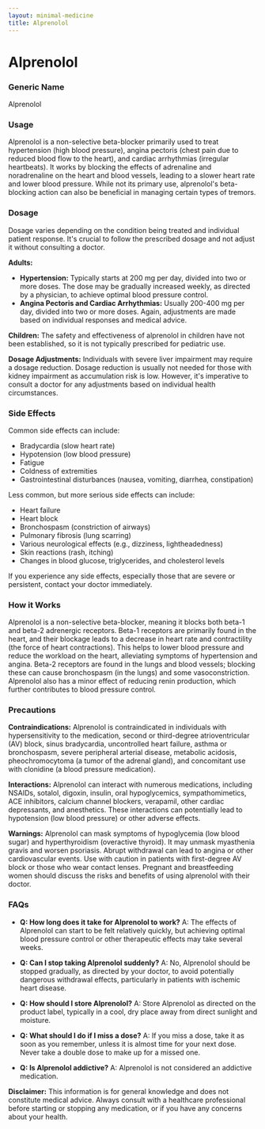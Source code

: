 ```yaml
---
layout: minimal-medicine
title: Alprenolol
---
```


# Alprenolol
### Generic Name
Alprenolol

### Usage
Alprenolol is a non-selective beta-blocker primarily used to treat hypertension (high blood pressure), angina pectoris (chest pain due to reduced blood flow to the heart), and cardiac arrhythmias (irregular heartbeats).  It works by blocking the effects of adrenaline and noradrenaline on the heart and blood vessels, leading to a slower heart rate and lower blood pressure.  While not its primary use, alprenolol's beta-blocking action can also be beneficial in managing certain types of tremors.


### Dosage
Dosage varies depending on the condition being treated and individual patient response.  It's crucial to follow the prescribed dosage and not adjust it without consulting a doctor.

**Adults:**

* **Hypertension:** Typically starts at 200 mg per day, divided into two or more doses.  The dose may be gradually increased weekly, as directed by a physician, to achieve optimal blood pressure control.
* **Angina Pectoris and Cardiac Arrhythmias:**  Usually 200-400 mg per day, divided into two or more doses.  Again, adjustments are made based on individual responses and medical advice.

**Children:** The safety and effectiveness of alprenolol in children have not been established, so it is not typically prescribed for pediatric use.

**Dosage Adjustments:**  Individuals with severe liver impairment may require a dosage reduction.  Dosage reduction is usually not needed for those with kidney impairment as accumulation risk is low.  However, it's imperative to consult a doctor for any adjustments based on individual health circumstances.


### Side Effects
Common side effects can include:

* Bradycardia (slow heart rate)
* Hypotension (low blood pressure)
* Fatigue
* Coldness of extremities
* Gastrointestinal disturbances (nausea, vomiting, diarrhea, constipation)

Less common, but more serious side effects can include:

* Heart failure
* Heart block
* Bronchospasm (constriction of airways)
* Pulmonary fibrosis (lung scarring)
* Various neurological effects (e.g., dizziness, lightheadedness)
* Skin reactions (rash, itching)
* Changes in blood glucose, triglycerides, and cholesterol levels

If you experience any side effects, especially those that are severe or persistent, contact your doctor immediately.


### How it Works
Alprenolol is a non-selective beta-blocker, meaning it blocks both beta-1 and beta-2 adrenergic receptors.  Beta-1 receptors are primarily found in the heart, and their blockage leads to a decrease in heart rate and contractility (the force of heart contractions).  This helps to lower blood pressure and reduce the workload on the heart, alleviating symptoms of hypertension and angina.  Beta-2 receptors are found in the lungs and blood vessels; blocking these can cause bronchospasm (in the lungs) and some vasoconstriction. Alprenolol also has a minor effect of reducing renin production, which further contributes to blood pressure control.

### Precautions
**Contraindications:** Alprenolol is contraindicated in individuals with hypersensitivity to the medication, second or third-degree atrioventricular (AV) block, sinus bradycardia, uncontrolled heart failure, asthma or bronchospasm, severe peripheral arterial disease, metabolic acidosis, pheochromocytoma (a tumor of the adrenal gland), and concomitant use with clonidine (a blood pressure medication).

**Interactions:**  Alprenolol can interact with numerous medications, including NSAIDs, sotalol, digoxin, insulin, oral hypoglycemics, sympathomimetics, ACE inhibitors, calcium channel blockers, verapamil, other cardiac depressants, and anesthetics.  These interactions can potentially lead to hypotension (low blood pressure) or other adverse effects.

**Warnings:**  Alprenolol can mask symptoms of hypoglycemia (low blood sugar) and hyperthyroidism (overactive thyroid). It may unmask myasthenia gravis and worsen psoriasis. Abrupt withdrawal can lead to angina or other cardiovascular events.  Use with caution in patients with first-degree AV block or those who wear contact lenses. Pregnant and breastfeeding women should discuss the risks and benefits of using alprenolol with their doctor.


### FAQs

* **Q: How long does it take for Alprenolol to work?** A: The effects of Alprenolol can start to be felt relatively quickly, but achieving optimal blood pressure control or other therapeutic effects may take several weeks.

* **Q: Can I stop taking Alprenolol suddenly?** A: No,  Alprenolol should be stopped gradually, as directed by your doctor, to avoid potentially dangerous withdrawal effects, particularly in patients with ischemic heart disease.

* **Q: How should I store Alprenolol?** A: Store Alprenolol as directed on the product label, typically in a cool, dry place away from direct sunlight and moisture.

* **Q: What should I do if I miss a dose?** A: If you miss a dose, take it as soon as you remember, unless it is almost time for your next dose.  Never take a double dose to make up for a missed one.

* **Q:  Is Alprenolol addictive?** A: Alprenolol is not considered an addictive medication.

**Disclaimer:**  This information is for general knowledge and does not constitute medical advice.  Always consult with a healthcare professional before starting or stopping any medication, or if you have any concerns about your health.
